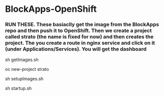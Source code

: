 # BlockApps-OpenShift
### RUN THESE. These basiaclly get the image from the BlockApps repo and then push it to OpenShift. Then we create a project called strato (the name is fixed for now) and then creates the project. The you create a route in nginx service and click on it (under Applications/Services). You will get the dashboard

sh getImages.sh

oc new-project strato

sh setupImages.sh

sh startup.sh
